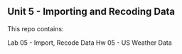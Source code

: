 ## Unit 5 - Importing and Recoding Data

This repo contains:

Lab 05 - Import, Recode Data
Hw 05 - US Weather Data
